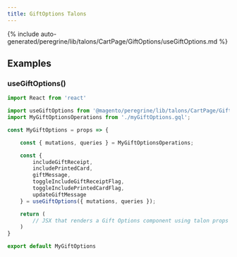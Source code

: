 ```yaml
---
title: GiftOptions Talons
---
```


<!--
The reference doc content is generated automatically from the source code.
To update this section, update the doc blocks in the source code
-->

{% include auto-generated/peregrine/lib/talons/CartPage/GiftOptions/useGiftOptions.md %}

## Examples

### useGiftOptions()

```jsx
import React from 'react'

import useGiftOptions from '@magento/peregrine/lib/talons/CartPage/GiftOptions/useGiftOptions';
import MyGiftOptionsOperations from './myGiftOptions.gql';

const MyGiftOptions = props => {

    const { mutations, queries } = MyGiftOptionsOperations;

    const {
        includeGiftReceipt,
        includePrintedCard,
        giftMessage,
        toggleIncludeGiftReceiptFlag,
        toggleIncludePrintedCardFlag,
        updateGiftMessage
    } = useGiftOptions({ mutations, queries });

    return (
        // JSX that renders a Gift Options component using talon props
    )
}

export default MyGiftOptions
```
